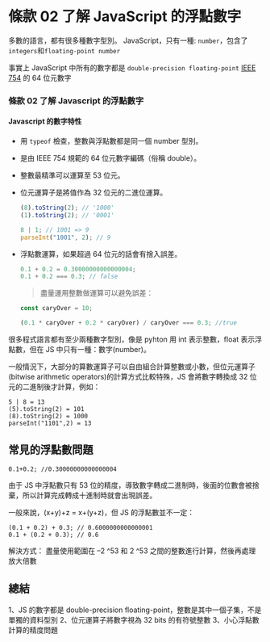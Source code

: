 # 條款 02 了解 JavaScript 的浮點數字

多數的語言，都有很多種數字型別。
JavaScript，只有一種: `number`，包含了`integers`和`floating-point number`

事實上 JavaScript 中所有的數字都是 `double-precision floating-point` [IEEE 754](https://zh.wikipedia.org/wiki/IEEE_754) 的 64 位元數字

### 條款 02 了解 Javascript 的浮點數字

#### Javascript 的數字特性

- 用 `typeof` 檢查，整數與浮點數都是同一個 number 型別。
- 是由 IEEE 754 規範的 64 位元數字編碼（俗稱 double）。
- 整數最精準可以運算至 53 位元。
- 位元運算子是將值作為 32 位元的二進位運算。
  ```javascript
  (8).toString(2); // '1000'
  (1).toString(2); // '0001'

  8 | 1; // 1001 => 9
  parseInt("1001", 2); // 9
  ```
- 浮點數運算，如果超過 64 位元的話會有捨入誤差。

  ```javascript
  0.1 + 0.2 = 0.30000000000000004;
  0.1 + 0.2 === 0.3; // false
  ```

  > 盡量運用整數做運算可以避免誤差：

  ```javascript
  const caryOver = 10;

  (0.1 * caryOver + 0.2 * caryOver) / caryOver === 0.3; //true
  ```

很多程式語言都有至少兩種數字型別，像是 pyhton 用 int 表示整數，float 表示浮點數，但在 JS 中只有一種：數字(number)。

一般情況下，大部分的算數運算子可以自由組合計算整數或小數，但位元運算子(bitwise arithmetic operators)的計算方式比較特殊，JS 會將數字轉換成 32 位元的二進制後才計算，例如：

```
5 | 8 = 13
(5).toString(2) = 101
(8).toString(2) = 1000
parseInt("1101",2) = 13
```

## 常見的浮點數問題

```
0.1+0.2; //0.30000000000000004
```

由于 JS 中浮點數只有 53 位的精度，導致數字轉成二進制時，後面的位數會被捨棄，所以計算完成轉成十進制時就會出現誤差。

一般來說，(x+y)+z = x+(y+z)，但 JS 的浮點數並不一定：

```
(0.1 + 0.2) + 0.3; // 0.6000000000000001
0.1 + (0.2 + 0.3); // 0.6
```

解決方式：
盡量使用範圍在 –2 ^53 和 2 ^53 之間的整數進行計算，然後再處理放大倍數

## 總結

1、JS 的數字都是 double-precision floating-point，整數是其中一個子集，不是單獨的資料型別
2、位元運算子將數字視為 32 bits 的有符號整數
3、小心浮點數計算的精度問題
